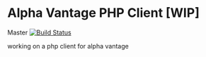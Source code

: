 # Alpha Vantage PHP Client [WIP]

Master
[![Build Status](https://travis-ci.org/kokspflanze/alpha-vantage-api.svg?branch=master)](https://travis-ci.org/kokspflanze/alpha-vantage-api)

working on a php client for alpha vantage

